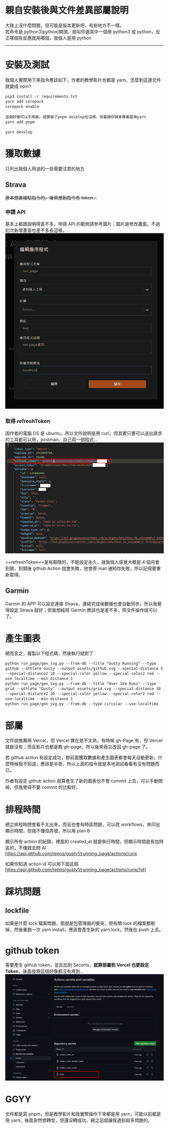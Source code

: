 # 親自安裝後與文件差異部屬說明

大致上沒什麼問題，但可能是版本更新吧，有些地方不一樣。  
若命令是 python3(python)開頭，是叫你選其中一個用 python3 或 python，反正哪個有反應就用哪個，我個人是用 python

---

# 安裝及測試

我個人實際用下來指令應該如下，作者的教學影片也都是 yarn，怎麼到這邊文件就變成 npm?

```
pip3 install -r requirements.txt
yarn add corepack
corepack enable

這個好像可以不用裝，就算裝了pnpm develop也沒用，他會跟你說本專案是用yarn
yarn add pnpm

yarn develop
```

# 獲取數據

只列出我個人用過的一些需要注意的地方

## Strava

~~原本想直接貼指令的，後來想到指令有 token...~~

### 申請 API

基本上都跟說明得差不多，申請 API 的範例請參考圖片；圖片是修改畫面，不過初次新增畫面也差不多長這樣。  
![stravaAPI](./images/strava.png 'stravaAPI')

### 取得 refreshToken

因作者的電腦 OS 是 ubuntu，所以文件說明是用 curl，但其實只要可以送出請求的工具都可以用，postman、自己寫一個程式...  
![refreshToken](./images/refreshToken.png 'refreshToken')

==refreshToken==是有期限的，不能設定永久，就我個人感覺大概是 4 個月會到期，到期後 github Action 就會失敗，他會寄 mail 通知你失敗，所以記得要重新取得。

## Garmin

Garmin 的 APP 可以設定連接 Strava，連結完成後數據也會自動同步，所以我覺得設定 Strava 就好；但我想純用 Garmin 應該也是差不多，照文件操作就可以了。

# 產生圖表

總而言之，複製以下程式碼，然後執行就對了

```
python run_page/gen_svg.py --from-db --title "Gusty Running" --type github --athlete Gusty --output assets/github.svg --special-distance 5 --special-distance2 10 --special-color yellow --special-color2 red --use-localtime --min-distance 1
python run_page/gen_svg.py --from-db --title "Over 1km Runs" --type grid --athlete "Gusty" --output assets/grid.svg --special-distance 10 --special-distance2 20 --special-color yellow --special-color2 red --use-localtime --min-distance 1
python run_page/gen_svg.py --from-db --type circular --use-localtime
```

# 部屬

文件說推薦用 Vercel，但 Vercel 實在是不太熟，有時候 gh-Page 有，但 Vercel 就是沒有；而且影片也都是教 gh-page，所以後來我又改回 gh-page 了。

若 github action 有設定成功，那前面獲取數據和產生圖表都會每天自動更新，什麼時候我不知道，應該是半夜，所以上面的指令就是本地測試看看有沒有問題而已。

作者有設定 github action 就算產生了新的圖表也不會 commit 上去，可以手動關掉，但我覺得不要 commit 的比較好。

# 排程時間

總之排程時間會看不太出來，而且也會有時區問題，可以改 workflows，來印出顯示時間，但我不懂怕弄壞，所以用 plan B

顯示所有 action 的紀錄，裡面的 created_at 就是執行時間，但顯示時間是有加時區的，不懂就去問 AI  
<https://api.github.com/repos/gusty1/running_page/actions/runs>

如果你知道 action id 可以用下面這個  
<https://api.github.com/repos/gusty1/running_page/actions/runs/{id}>

# 踩坑問題

## lockfile

如果是什麼 lock 檔案問題，那就是包管理器的衝突，把有關 lock 的檔案都刪掉，然後重跑一次 yarn install，應該會產生新的 yarn.lock，然後在 push 上去。

# github token

需要產生 github token，並且加到 Secerts，**就算部屬到 Vercel 也要設定 Token**，後面發現這個好像都沒有用到...
![githubToken](./images/githubToken.png 'githubToken')

# GGYY

文件都是寫 pnpm，但是教學影片和我實際操作下來都是用 yarn，可能以前都是用 yarn，後面突然想轉型，但還沒轉成功，總之這個讓我遇到超多問題的。

